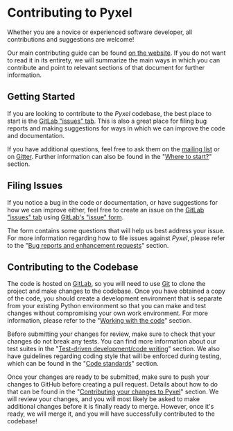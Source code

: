 # Contributing to Pyxel

Whether you are a novice or experienced software developer, all contributions and suggestions are welcome!

Our main contributing guide can be found [on the website](https://esa.gitlab.io/pyxel/doc/stable/contributing.html). If you do not want to read it in its entirety, we will summarize the main ways in which you can contribute and point to relevant sections of that document for further information.

## Getting Started

If you are looking to contribute to the *Pyxel* codebase, the best place to start is the [GitLab "issues" tab](https://gitlab.com/esa/pyxel/issues). This is also a great place for filing bug reports and making suggestions for ways in which we can improve the code and documentation.

If you have additional questions, feel free to ask them on the [mailing list](https://rssd-mgw.estec.esa.int:81/mailman/listinfo/pyxel) or on [Gitter](https://gitter.im/pyxel-framework/community). Further information can also be found in the "[Where to start?](https://esa.gitlab.io/pyxel/doc/stable/contributing.html#where-to-start)" section.

## Filing Issues

If you notice a bug in the code or documentation, or have suggestions for how we can improve either, feel free to create an issue on the [GitLab "issues" tab](https://gitlab.com/esa/pyxel/issues) using [GitLab's "issue" form](https://gitlab.com/esa/pyxel/issues/new). 

The form contains some questions that will help us best address your issue. For more information regarding how to file issues against *Pyxel*, please refer to the "[Bug reports and enhancement requests](https://esa.gitlab.io/pyxel/doc/stable/contributing.html#bug-reports-and-enhancement-requests)" section.

## Contributing to the Codebase

The code is hosted on [GitLab](https://gitlab.com/esa/pyxel), so you will need to use [Git](http://git-scm.com/) to clone the project and make changes to the codebase. Once you have obtained a copy of the code, you should create a development environment that is separate from your existing Python environment so that you can make and test changes without compromising your own work environment. 
For more information, please refer to the "[Working with the code](https://esa.gitlab.io/pyxel/doc/stable/contributing.html#working-with-the-code)" section.

Before submitting your changes for review, make sure to check that your changes do not break any tests. You can find more information about our test suites in the "[Test-driven development/code writing](https://esa.gitlab.io/pyxel/doc/stable/contributing.html#test-driven-development-code-writing)" section. 
We also have guidelines regarding coding style that will be enforced during testing, which can be found in the "[Code standards](https://esa.gitlab.io/pyxel/doc/stable/contributing.html#code-standards)" section.

Once your changes are ready to be submitted, make sure to push your changes to GitHub before creating a pull request. Details about how to do that can be found in the "[Contributing your changes to Pyxel](https://esa.gitlab.io/pyxel/doc/stable/contributing.html#contributing-your-changes-to-pyxel)" section. 
We will review your changes, and you will most likely be asked to make additional changes before it is finally ready to merge. However, once it's ready, we will merge it, and you will have successfully contributed to the codebase!
